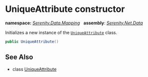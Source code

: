 # UniqueAttribute constructor
**namespace:** *[Serenity.Data.Mapping](../../README.md#serenity.data.mapping-namespace)*   **assembly**: *[Serenity.Net.Data](../../README.md)*

Initializes a new instance of the [`UniqueAttribute`](../UniqueAttribute.md) class.

```csharp
public UniqueAttribute()
```

## See Also

* class [UniqueAttribute](../UniqueAttribute.md)